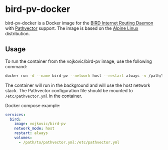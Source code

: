 # bird-pv-docker

bird-pv-docker is a Docker image for the [BIRD Internet Routing Daemon](http://bird.network.cz/) with [Pathvector](https://pathvector.io/) support. The image is based on the [Alpine Linux](https://alpinelinux.org/) distribution.


## Usage

To run the container from the vojkovic/bird-pv image, use the following command:

```bash
docker run -d --name bird-pv --network host --restart always -v /path/to/pathvector.yml:/etc/pathvector.yml vojkovic/bird-pv
```

The container will run in the background and will use the host network stack. The Pathvector configuration file should be mounted to `/etc/pathvector.yml` in the container.

Docker compose example:

```yaml
services:
  bird:
    image: vojkovic/bird-pv
    network_mode: host
    restart: always
    volumes:
      - /path/to/pathvector.yml:/etc/pathvector.yml
```